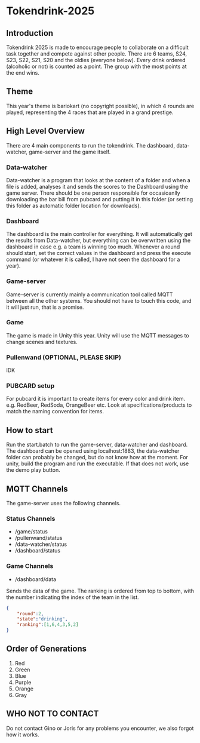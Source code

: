 # Tokendrink-2025

## Introduction
Tokendrink 2025 is made to encourage people to collaborate on a difficult task together and compete against other people. There are 6 teams, S24, S23, S22, S21, S20 and the oldies (everyone below). Every drink ordered (alcoholic or not) is counted as a point. The group with the most points at the end wins.

## Theme
This year's theme is bariokart (no copyright possible), in which 4 rounds are played, representing the 4 races that are played in a grand prestige. 

## High Level Overview
There are 4 main components to run the tokendrink. The dashboard, data-watcher, game-server and the game itself.
### Data-watcher
Data-watcher is a program that looks at the content of a folder and when a file is added, analyses it and sends the scores to the Dashboard using the game server. There should be one person responsible for occasioanlly downloading the bar bill from pubcard and putting it in this folder (or setting this folder as automatic folder location for downloads).
### Dashboard
The dashboard is the main controller for everything. It will automatically get the results from Data-watcher, but everything can be overwritten using the dashboard in case e.g. a team is winning too much. Whenever a round should start, set the correct values in the dashboard and press the execute command (or whatever it is called, I have not seen the dashboard for a year).
### Game-server
Game-server is currently mainly a communication tool called MQTT between all the other systems. You should not have to touch this code, and it will just run, that is a promise.
### Game
The game is made in Unity this year. Unity will use the MQTT messages to change scenes and textures.

### Pullenwand (OPTIONAL, PLEASE SKIP)
IDK

### PUBCARD setup
For pubcard it is important to create items for every color and drink item. e.g. RedBeer, RedSoda, OrangeBeer etc. Look at specifications/products to match the naming convention for items.

## How to start
Run the start.batch to run the game-server, data-watcher and dashboard. The dashboard can be opened using localhost:1883, the data-watcher folder can probably be changed, but do not know how at the moment. For unity, build the program and run the executable. If that does not work, use the demo play button.

## MQTT Channels
The game-server uses the following channels.

### Status Channels
- /game/status
- /pullenwand/status
- /data-watcher/status
- /dashboard/status

### Game Channels
- /dashboard/data

Sends the data of the game. The ranking is ordered from top to bottom, with the number indicating the index of the team in the list.
``` JSON
{
    "round":2,
    "state":"drinking",
    "ranking":[1,6,4,3,5,2]
}
```

## Order of Generations
1. Red
2. Green
3. Blue
4. Purple
5. Orange
6. Gray

## WHO NOT TO CONTACT
Do not contact Gino or Joris for any problems you encounter, we also forgot how it works.
